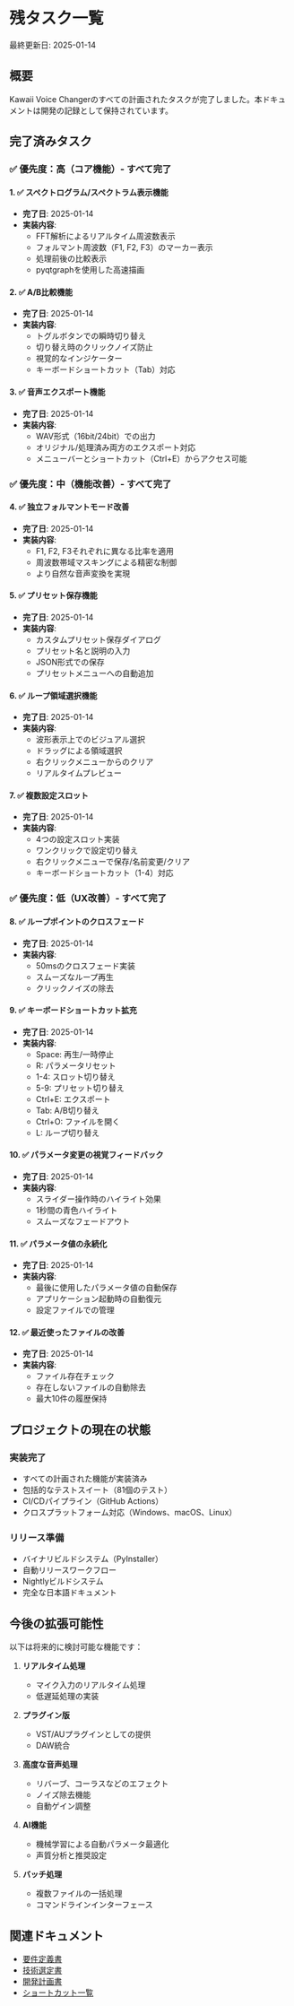 # 残タスク一覧

最終更新日: 2025-01-14

## 概要

Kawaii Voice Changerのすべての計画されたタスクが完了しました。本ドキュメントは開発の記録として保持されています。

## 完了済みタスク

### ✅ 優先度：高（コア機能）- すべて完了

#### 1. ✅ スペクトログラム/スペクトラム表示機能
- **完了日**: 2025-01-14
- **実装内容**:
  - FFT解析によるリアルタイム周波数表示
  - フォルマント周波数（F1, F2, F3）のマーカー表示
  - 処理前後の比較表示
  - pyqtgraphを使用した高速描画

#### 2. ✅ A/B比較機能
- **完了日**: 2025-01-14
- **実装内容**:
  - トグルボタンでの瞬時切り替え
  - 切り替え時のクリックノイズ防止
  - 視覚的なインジケーター
  - キーボードショートカット（Tab）対応

#### 3. ✅ 音声エクスポート機能
- **完了日**: 2025-01-14
- **実装内容**:
  - WAV形式（16bit/24bit）での出力
  - オリジナル/処理済み両方のエクスポート対応
  - メニューバーとショートカット（Ctrl+E）からアクセス可能

### ✅ 優先度：中（機能改善）- すべて完了

#### 4. ✅ 独立フォルマントモード改善
- **完了日**: 2025-01-14
- **実装内容**:
  - F1, F2, F3それぞれに異なる比率を適用
  - 周波数帯域マスキングによる精密な制御
  - より自然な音声変換を実現

#### 5. ✅ プリセット保存機能
- **完了日**: 2025-01-14
- **実装内容**:
  - カスタムプリセット保存ダイアログ
  - プリセット名と説明の入力
  - JSON形式での保存
  - プリセットメニューへの自動追加

#### 6. ✅ ループ領域選択機能
- **完了日**: 2025-01-14
- **実装内容**:
  - 波形表示上でのビジュアル選択
  - ドラッグによる領域選択
  - 右クリックメニューからのクリア
  - リアルタイムプレビュー

#### 7. ✅ 複数設定スロット
- **完了日**: 2025-01-14
- **実装内容**:
  - 4つの設定スロット実装
  - ワンクリックで設定切り替え
  - 右クリックメニューで保存/名前変更/クリア
  - キーボードショートカット（1-4）対応

### ✅ 優先度：低（UX改善）- すべて完了

#### 8. ✅ ループポイントのクロスフェード
- **完了日**: 2025-01-14
- **実装内容**:
  - 50msのクロスフェード実装
  - スムーズなループ再生
  - クリックノイズの除去

#### 9. ✅ キーボードショートカット拡充
- **完了日**: 2025-01-14
- **実装内容**:
  - Space: 再生/一時停止
  - R: パラメータリセット
  - 1-4: スロット切り替え
  - 5-9: プリセット切り替え
  - Ctrl+E: エクスポート
  - Tab: A/B切り替え
  - Ctrl+O: ファイルを開く
  - L: ループ切り替え

#### 10. ✅ パラメータ変更の視覚フィードバック
- **完了日**: 2025-01-14
- **実装内容**:
  - スライダー操作時のハイライト効果
  - 1秒間の青色ハイライト
  - スムーズなフェードアウト

#### 11. ✅ パラメータ値の永続化
- **完了日**: 2025-01-14
- **実装内容**:
  - 最後に使用したパラメータ値の自動保存
  - アプリケーション起動時の自動復元
  - 設定ファイルでの管理

#### 12. ✅ 最近使ったファイルの改善
- **完了日**: 2025-01-14
- **実装内容**:
  - ファイル存在チェック
  - 存在しないファイルの自動除去
  - 最大10件の履歴保持

## プロジェクトの現在の状態

### 実装完了
- すべての計画された機能が実装済み
- 包括的なテストスイート（81個のテスト）
- CI/CDパイプライン（GitHub Actions）
- クロスプラットフォーム対応（Windows、macOS、Linux）

### リリース準備
- バイナリビルドシステム（PyInstaller）
- 自動リリースワークフロー
- Nightlyビルドシステム
- 完全な日本語ドキュメント

## 今後の拡張可能性

以下は将来的に検討可能な機能です：

1. **リアルタイム処理**
   - マイク入力のリアルタイム処理
   - 低遅延処理の実装

2. **プラグイン版**
   - VST/AUプラグインとしての提供
   - DAW統合

3. **高度な音声処理**
   - リバーブ、コーラスなどのエフェクト
   - ノイズ除去機能
   - 自動ゲイン調整

4. **AI機能**
   - 機械学習による自動パラメータ最適化
   - 声質分析と推奨設定

5. **バッチ処理**
   - 複数ファイルの一括処理
   - コマンドラインインターフェース

## 関連ドキュメント

- [要件定義書](requirements-specification.md)
- [技術選定書](technical-selection.md)
- [開発計画書](development-plan.md)
- [ショートカット一覧](../SHORTCUTS.md)